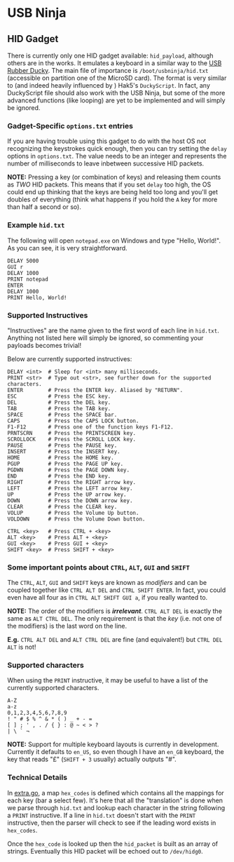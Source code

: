 # USB Ninja
## HID Gadget

There is currently only one HID gadget available: `hid_payload`, although others are in the works. It emulates a keyboard in a similar way to the [USB Rubber Ducky](https://hakshop.com/products/usb-rubber-ducky-deluxe). The main file of importance is `/boot/usbninja/hid.txt` (accessible on partition one of the MicroSD card). The format is very similar to (and indeed heavily influenced by ) Hak5's `DuckyScript`. In fact, any DuckyScript file should also work with the USB Ninja, but some of the more advanced functions (like looping) are yet to be implemented and will simply be ignored.

### Gadget-Specific `options.txt` entries
If you are having trouble using this gadget to do with the host OS not recognizing the keystrokes quick enough, then you can try setting the `delay` options in `options.txt`. The value needs to be an integer and represents the number of milliseconds to leave inbetween successive HID packets.

**NOTE:** Pressing a key (or combination of keys) and releasing them counts as _TWO_ HID packets. This means that if you set `delay` too high, the OS could end up thinking that the keys are being held too long and you'll get doubles of everything (think what happens if you hold the `A` key for more than half a second or so).

### Example `hid.txt`
The following will open `notepad.exe` on Windows and type "Hello, World!". As you can see, it is very straightforward.
```
DELAY 5000
GUI r
DELAY 1000
PRINT notepad
ENTER
DELAY 1000
PRINT Hello, World!
```

### Supported Instructives
"Instructives" are the name given to the first word of each line in `hid.txt`. Anything not listed here will simply be ignored, so commenting your payloads becomes trivial!

Below are currently supported instructives:
```
DELAY <int>  # Sleep for <int> many milliseconds.
PRINT <str>  # Type out <str>, see further down for the supported characters.
ENTER        # Press the ENTER key. Aliased by "RETURN".
ESC          # Press the ESC key.
DEL          # Press the DEL key.
TAB          # Press the TAB key.
SPACE        # Press the SPACE bar.
CAPS         # Press the CAPS LOCK button.
F1-F12       # Press one of the function keys F1-F12.
PRNTSCRN     # Press the PRINTSCREEN key.
SCROLLOCK    # Press the SCROLL LOCK key.
PAUSE        # Press the PAUSE key.
INSERT       # Press the INSERT key.
HOME         # Press the HOME key.
PGUP         # Press the PAGE UP key.
PGDWN        # Press the PAGE DOWN key.
END          # Press the END key.
RIGHT        # Press the RIGHT arrow key.
LEFT         # Press the LEFT arrow key.
UP           # Press the UP arrow key.
DOWN         # Press the DOWN arrow key.
CLEAR        # Press the CLEAR key.
VOLUP        # Press the Volume Up button.
VOLDOWN      # Press the Volume Down button.

CTRL <key>   # Press CTRL + <key>
ALT <key>    # Press ALT + <key>
GUI <key>    # Press GUI + <key>
SHIFT <key>  # Press SHIFT + <key>
```

### Some important points about ``CTRL``, ``ALT``, ``GUI`` and ``SHIFT``
The ``CTRL``, ``ALT``, ``GUI`` and ``SHIFT`` keys are known as _modifiers_ and can be coupled together like ``CTRL ALT DEL`` and ``CTRL SHIFT ENTER``. In fact, you could even have all four as in ``CTRL ALT SHIFT GUI a``, if you really wanted to.

**NOTE:** The order of the modifiers is _**irrelevant**_. ``CTRL ALT DEL`` is exactly the same as ``ALT CTRL DEL``. The only requirement is that the _key_ (i.e. not one of the modifiers) is the last word on the line.

**E.g.** ``CTRL ALT DEL`` and ``ALT CTRL DEL`` are fine (and equivalent!) but ``CTRL DEL ALT`` is not!

### Supported characters
When using the `PRINT` instructive, it may be useful to have a list of the currently supported characters.
```
A-Z
a-z
0,1,2,3,4,5,6,7,8,9
! " # $ % ^ & * ( ) _ + - =
[ ] ; ' , . / { } : @ ~ < > ?
| \ ` ¬
```

**NOTE:** Support for multiple keyboard layouts is currently in development. Currently it defaults to `en_US`, so even though I have an `en_GB` keyboard, the key that reads "£" (`SHIFT + 3` usually) actually outputs "#".

### Technical Details
In [extra.go](../src/extra.go), a map `hex_codes` is defined which contains all the mappings for each key (bar a select few). It's here that all the "translation" is done when we parse through `hid.txt` and lookup each character in the string following a `PRINT` instructive. If a line in `hid.txt` doesn't start with the `PRINT` instructive, then the parser will check to see if the leading word exists in `hex_codes`.

Once the `hex_code` is looked up then the `hid_packet` is built as an array of strings. Eventually this HID packet will be echoed out to `/dev/hidg0`.
